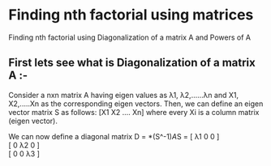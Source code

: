 # Finding nth factorial using matrices
Finding nth factorial using Diagonalization of a matrix A and Powers of A

## First lets see what is Diagonalization of a matrix A :-

Consider a nxn matrix A having eigen values as λ1, λ2,......λn and X1, X2,.....Xn as the corresponding eigen vectors.
Then, we can define an eigen vector matrix S as follows: [X1 X2 ....  Xn] where every Xi is a column matrix (eigen vector).

We can now define a diagonal matrix D = *(S^-1)*A*S =
[ λ1 0 0 ]<br>
[ 0 λ2 0 ]<br>
[ 0 0 λ3 ]<br>
